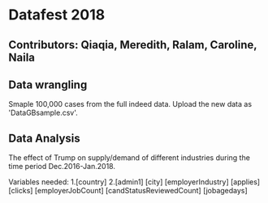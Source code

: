 # Datafest 2018
## Contributors: Qiaqia, Meredith, Ralam, Caroline, Naila

## Data wrangling
Smaple 100,000 cases from the full indeed data. Upload the new data as 'DataGBsample.csv'.

## Data Analysis
The effect of Trump on supply/demand of different industries during the time period Dec.2016-Jan.2018. 

Variables needed:
1.[country]
2.[admin1]
[city]
[employerIndustry]
[applies]
[clicks]
[employerJobCount] 
[candStatusReviewedCount]
[jobagedays]
